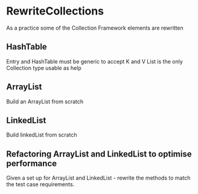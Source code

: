 # RewriteCollections
As a practice some of the Collection Framework elements are rewritten 

## HashTable
Entry and HashTable must be generic to accept K and V
List is the only Collection type usable as help 

## ArrayList
Build an ArrayList from scratch

## LinkedList
Build  linkedList from scratch

## Refactoring ArrayList and LinkedList to optimise performance
Given a set up for ArrayList and LinkedList - rewrite the methods to match the test case requirements.
